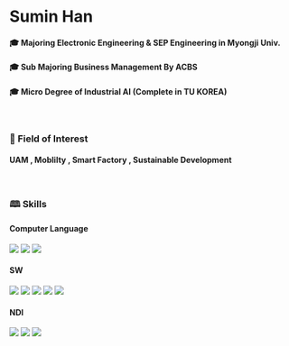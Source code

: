 # Sumin Han

#### &#127891; Majoring Electronic Engineering & SEP Engineering in Myongji Univ.
#### &#127891; Sub Majoring Business Management By ACBS
#### &#127891; Micro Degree of Industrial AI (Complete in TU KOREA)
<br>

### &#128221; Field of Interest
#### UAM , Moblilty , Smart Factory , Sustainable Development
<br>

### &#128366; Skills
#### Computer Language
<img src="https://img.shields.io/badge/C-A8B9CC?style=for-the-badge&logo=C&logoColor=000"/>  <img src="https://img.shields.io/badge/python-3776AB?style=for-the-badge&logo=python&logoColor=white"> <img src="https://img.shields.io/badge/HTML5-E34F26?style=for-the-badge&logo=html5&logoColor=FFF"/> 

#### SW
<img src="https://img.shields.io/badge/excel-217346?style=for-the-badge&logo=microsoftexcel&logoColor=000"/> <img src="https://img.shields.io/badge/arduino-00878F?style=for-the-badge&logo=arduino&logoColor=000"/> <img src="https://img.shields.io/badge/jupyter-F37626?style=for-the-badge&logo=jupyter&logoColor=000"/> <img src="https://img.shields.io/badge/GitHub-EAEAEA?style=for-the-badge&logo=github&logoColor=000"/>  <img src="https://img.shields.io/badge/Mobilgene-2E9AFE?style=for-the-badge&logo=hyundai&logoColor=000"/> 

#### NDI
<img src="https://img.shields.io/badge/JOAP Analysis-9C4121?style=for-the-badge&logoColor=000"/> <img src="https://img.shields.io/badge/Eddy Current Testing-217346?style=for-the-badge&logoColor=000"/> <img src="https://img.shields.io/badge/Magnetic Particle Testing-002C5E?style=for-the-badge&logoColor=000"/>
